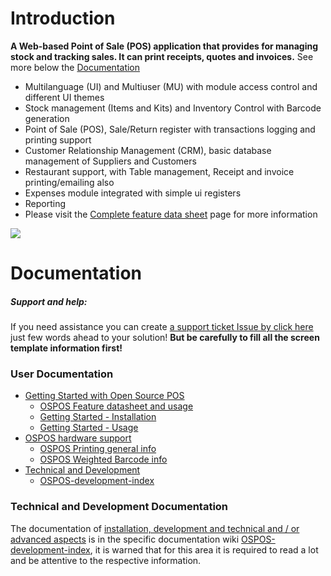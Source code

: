# Introduction

**A Web-based Point of Sale (POS) application that provides for managing stock and tracking sales. It can print receipts, quotes and invoices.** See more below the [Documentation](#documentation)

- Multilanguage (UI) and Multiuser (MU) with module access control and different UI themes
- Stock management (Items and Kits) and Inventory Control with Barcode generation
- Point of Sale (POS), Sale/Return register with transactions logging and printing support
- Customer Relationship Management (CRM), basic database management of Suppliers and Customers
- Restaurant support, with Table management, Receipt and invoice printing/emailing also
- Expenses module integrated with simple ui registers
- Reporting
- Please visit the [Complete feature data sheet](Complete-feature-datasheet) page for more information

![](https://user-images.githubusercontent.com/39026625/39675392-1bd817ae-518d-11e8-8856-e17d867e0056.jpg)

# Documentation

##### Support and help:

If you need assistance you can create [a support ticket Issue by click here](https://github.com/opensourcepos/opensourcepos/issues/new) just few words ahead to your solution! **But be carefully to fill all the screen template information first!**

### User Documentation

* [Getting Started with Open Source POS](#)
  * [OSPOS Feature datasheet and usage](OSPOS-complete-feature-datasheet)
  * [Getting Started - Installation](Getting-Started-installations)
  * [Getting Started - Usage](DOCS-USERS-Getting-Started-usage)
* [OSPOS hardware support](Supported-hardware-datasheet)
  * [OSPOS Printing general info](DOCS-USERS-for-OSPOS-Printing)
  * [OSPOS Weighted Barcode info](Weighted-Barcodes)
* [Technical and Development](#technical-and-development)
  * [OSPOS-development-index](OSPOS-development-index)

### Technical and Development Documentation

The documentation of [installation, development and technical and / or advanced aspects](OSPOS-development-index) is in the specific documentation wiki [OSPOS-development-index](OSPOS-development-index), it is warned that for this area it is required to read a lot and be attentive to the respective information.